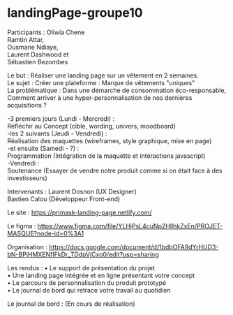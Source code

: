 # landingPage-groupe10
Participants : Oliwia Chene<br/> Ramtin Attar,<br/> Ousmane Ndiaye,<br/> Laurent Dashwood et<br/> Sébastien Bezombes

Le but : Réaliser une landing page sur un vêtement en 2 semaines.<br/>
Le sujet : Créer une plateforme : Marque de vêtements "uniques"<br/>
La problématique : Dans une démarche de consommation éco-responsable,<br/>
                   Comment arriver à une hyper-personnalisation de nos dernières acquisitions ?<br/>
                   
-3 premiers jours (Lundi - Mercredi) :<br/> Réfléchir au Concept (cible, wording, univers, moodboard)<br/>
-les 2 suivants (Jeudi - Vendredi) :<br/> Réalisation des maquettes (wireframes, style graphique, mise en page)<br/>
-et ensuite (Samedi - ?) :<br/> Programmation (Intégration de la maquette et intéractions javascript)<br/>
-Vendredi :<br/> Soutenance (Essayer de vendre notre produit comme si on était face à des investisseurs)<br/>
         
Intervenants : Laurent Dosnon (UX Designer)<br/>
               Bastien Calou (Développeur Front-end)<br/>
         
Le site :  https://primask-landing-page.netlify.com/ <br/>

Le figma :   https://www.figma.com/file/YLHjPsL4cuNp2HIlhkZxEn/PROJET-MASQUE?node-id=0%3A1 <br/>

Organisation :   https://docs.google.com/document/d/1bdbOFA9dYrHUD3-bN-BPjHMXENfIFkDr_TDdpVjCxo0/edit?usp=sharing <br/>

Les rendus : • Le support de présentation du projet<br/>
             • Une landing page intégrée et en ligne présentant votre concept<br/>
             • Le parcours de personnalisation du produit prototypé<br/>
             • Le journal de bord qui retrace votre travail au quotidien<br/>
             
Le journal de bord : (En cours de réalisation)
